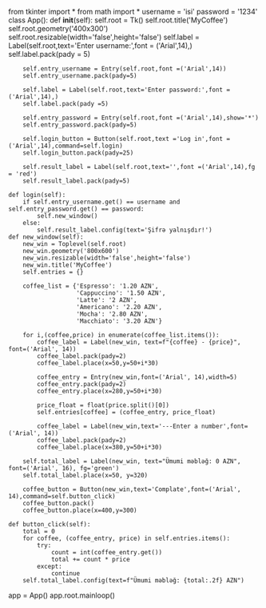 from tkinter import *
from math import *
username = 'isi'
password = '1234'
class App():
    def __init__(self):
        self.root = Tk()
        self.root.title('MyCoffee')
        self.root.geometry('400x300')
        self.root.resizable(width='false',height='false')
        self.label = Label(self.root,text='Enter username:',font = ('Arial',14),)
        self.label.pack(pady = 5)
        
        self.entry_username = Entry(self.root,font =('Arial',14))
        self.entry_username.pack(pady=5)
        
        self.label = Label(self.root,text='Enter password:',font = ('Arial',14),)
        self.label.pack(pady =5)
        
        self.entry_password = Entry(self.root,font =('Arial',14),show='*')
        self.entry_password.pack(pady=5)
        
        self.login_button = Button(self.root,text ='Log in',font =('Arial',14),command=self.login)
        self.login_button.pack(pady=25)
        
        self.result_label = Label(self.root,text='',font =('Arial',14),fg = 'red')
        self.result_label.pack(pady=5)
    
    def login(self):
        if self.entry_username.get() == username and self.entry_password.get() == password:
            self.new_window()
        else:
            self.result_label.config(text='Şifrə yalnışdır!')
    def new_window(self):
        new_win = Toplevel(self.root)
        new_win.geometry('800x600')
        new_win.resizable(width='false',height='false')
        new_win.title('MyCoffee')
        self.entries = {}
        
        coffee_list = {'Espresso': '1.20 AZN', 
                       'Cappuccino': '1.50 AZN', 
                       'Latte': '2 AZN', 
                       'Americano': '2.20 AZN', 
                       'Mocha': '2.80 AZN', 
                       'Macchiato': '3.20 AZN'}

        for i,(coffee,price) in enumerate(coffee_list.items()):
            coffee_label = Label(new_win, text=f"{coffee} - {price}", font=('Arial', 14))
            coffee_label.pack(pady=2)   
            coffee_label.place(x=50,y=50+i*30)
           
            coffee_entry = Entry(new_win,font=('Arial', 14),width=5)
            coffee_entry.pack(pady=2)
            coffee_entry.place(x=280,y=50+i*30)
            
            price_float = float(price.split()[0])
            self.entries[coffee] = (coffee_entry, price_float)
            
            coffee_label = Label(new_win,text='---Enter a number',font=('Arial', 14))
            coffee_label.pack(pady=2)
            coffee_label.place(x=380,y=50+i*30)
        
        self.total_label = Label(new_win, text="Ümumi məbləğ: 0 AZN", font=('Arial', 16), fg='green')
        self.total_label.place(x=50, y=320)
        
        coffee_button = Button(new_win,text='Complate',font=('Arial', 14),command=self.button_click)
        coffee_button.pack()
        coffee_button.place(x=400,y=300)
        
    def button_click(self):
        total = 0
        for coffee, (coffee_entry, price) in self.entries.items():
            try:
                count = int(coffee_entry.get())
                total += count * price
            except:
                continue
        self.total_label.config(text=f"Ümumi məbləğ: {total:.2f} AZN")


        

            
      
app = App()
app.root.mainloop()
